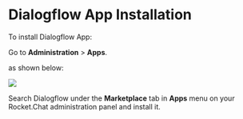 # Dialogflow App Installation

To install Dialogflow App:

Go to **Administration** > **Apps**.

as shown below:

![](<../../../../.gitbook/assets/2021-11-20\_23-29-48 (1) (1) (1) (1) (12) (10) (1) (30).png>)

Search Dialogflow under the **Marketplace** tab in **Apps** menu on your Rocket.Chat administration panel and install it.
